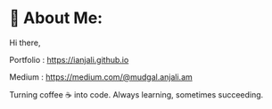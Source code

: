# 💫 About Me:

Hi there,

Portfolio : https://ianjali.github.io

Medium : https://medium.com/@mudgal.anjali.am

Turning coffee ☕ into code. Always learning, sometimes succeeding.

